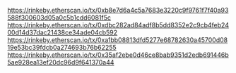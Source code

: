 https://rinkeby.etherscan.io/tx/0xb8e7d6a4c5a7683e3220c9f9761f7f40a93588f300603d05a0c5b1cdd6081f5c
https://rinkeby.etherscan.io/tx/0xdbc282ad84adf8b5dd8352e2c9cb4feb2400d14d37dac21438ce34ade04cb592
https://rinkeby.etherscan.io/tx/0xa1bb08813dfd5277e68782630a45700d0819e53bc39fdcb0a274693b76b62255
https://rinkeby.etherscan.io/tx/0x35af2ebe0d46ce8bab9351d2edb691446b5ae928ea13ef20dc96d9f641370a44
